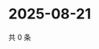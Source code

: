 # 2025-08-21

共 0 条

<!-- BEGIN ZHIHUVIDEO -->
<!-- 最后更新时间 Thu Aug 21 2025 14:26:17 GMT+0800 (China Standard Time) -->

<!-- END ZHIHUVIDEO -->
